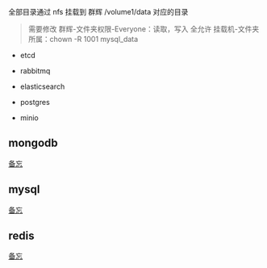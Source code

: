 
全部目录通过 nfs 挂载到 群辉 /volume1/data 对应的目录

> 需要修改
> 群辉-文件夹权限-Everyone：读取，写入 全允许
> 挂载机-文件夹所属：chown -R 1001 mysql_data

- etcd

- rabbitmq

- elasticsearch

- postgres

- minio

## mongodb

[备忘](../../代码片段/Mongodb/备忘.md)

## mysql

[备忘](../../代码片段/MySQL/备忘.md)

## redis

[备忘](../../代码片段/Redis/备忘.md)
